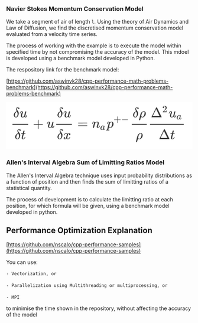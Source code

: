 ### Navier Stokes Momentum Conservation Model

We take a segment of air of length `l`. Using the theory of Air Dynamics and Law of Diffusion, we find the discretised momentum conservation model evaluated from a velocity time series. 

The process of working with the example is to execute the model within specified time by not compromising the accuracy of the model. This mdoel is developed using a benchmark model developed in Python.

The respository link for the benchmark model:

[https://github.com/aswinvk28/cpp-performance-math-problems-benchmark](https://github.com/aswinvk28/cpp-performance-math-problems-benchmark)



![eqn-navier](./navier-stokes/eqn-navier.png)




### Allen's Interval Algebra Sum of Limitting Ratios Model

The Allen's Interval Algebra technique uses input probability distributions as a function of position and then finds the sum of limitting ratios of a statistical quantity.

The process of development is to calculate the limitting ratio at each position, for which formula will be given, using a benchmark model developed in python.

## Performance Optimization Explanation

[https://github.com/nscalo/cpp-performance-samples](https://github.com/nscalo/cpp-performance-samples)

You can use:

    - Vectorization, or
    
    - Parallelization using Multithreading or multiprocessing, or
    
    - MPI

to minimise the time shown in the repository, without affecting the accuracy of the model

